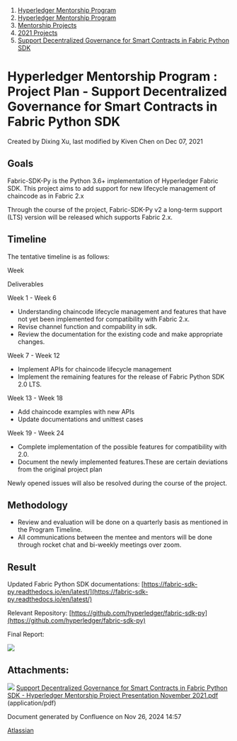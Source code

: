 1. [Hyperledger Mentorship Program](index.html)
2. [Hyperledger Mentorship Program](Hyperledger-Mentorship-Program_21954571.html)
3. [Mentorship Projects](Mentorship-Projects_21954604.html)
4. [2021 Projects](2021-Projects_21964295.html)
5. [Support Decentralized Governance for Smart Contracts in Fabric Python SDK](Support-Decentralized-Governance-for-Smart-Contracts-in-Fabric-Python-SDK_21954734.html)

# Hyperledger Mentorship Program : Project Plan - Support Decentralized Governance for Smart Contracts in Fabric Python SDK

Created by Dixing Xu, last modified by Kiven Chen on Dec 07, 2021

## Goals

Fabric-SDK-Py is the Python 3.6+ implementation of Hyperledger Fabric SDK. This project aims to add support for new lifecycle management of chaincode as in Fabric 2.x

Through the course of the project, Fabric-SDK-Py v2 a long-term support (LTS) version will be released which supports Fabric 2.x.

## Timeline

The tentative timeline is as follows:

Week

Deliverables

Week 1 - Week 6 

- Understanding chaincode lifecycle management and features that have not yet been implemented for compatibility with Fabric 2.x.
- Revise channel function and compability in sdk.
- Review the documentation for the existing code and make appropriate changes.

Week 7 - Week 12

- Implement APIs for chaincode lifecycle management
- Implement the remaining features for the release of Fabric Python SDK 2.0 LTS.

Week 13 - Week 18

- Add chaincode examples with new APIs
- Update documentations and unittest cases

Week 19 - Week 24

- Complete implementation of the possible features for compatibility with 2.0.
- Document the newly implemented features.These are certain deviations from the original project plan

Newly opened issues will also be resolved during the course of the project.

## Methodology

- Review and evaluation will be done on a quarterly basis as mentioned in the Program Timeline.
- All communications between the mentee and mentors will be done through rocket chat and bi-weekly meetings over zoom.

## Result

Updated Fabric Python SDK documentations: [https://fabric-sdk-py.readthedocs.io/en/latest/](https://fabric-sdk-py.readthedocs.io/en/latest/)

Relevant Repository: [https://github.com/hyperledger/fabric-sdk-py](https://github.com/hyperledger/fabric-sdk-py)

Final Report:

[![](attachments/thumbnails/21957361/21966122)](attachments/21957361/21966122.pdf)

## Attachments:

![](images/icons/bullet_blue.gif) [Support Decentralized Governance for Smart Contracts in Fabric Python SDK - Hyperledger Mentorship Project Presentation November 2021.pdf](attachments/21957361/21966122.pdf) (application/pdf)

Document generated by Confluence on Nov 26, 2024 14:57

[Atlassian](http://www.atlassian.com/)
